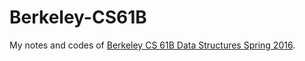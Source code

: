 # Berkeley-CS61B
My notes and codes of [Berkeley CS 61B Data Structures Spring 2016](http://datastructur.es/sp16/).

